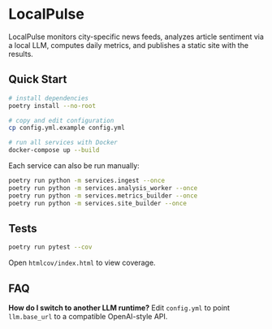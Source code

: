 # LocalPulse

LocalPulse monitors city-specific news feeds, analyzes article sentiment via a local LLM,
computes daily metrics, and publishes a static site with the results.

## Quick Start

```bash
# install dependencies
poetry install --no-root

# copy and edit configuration
cp config.yml.example config.yml

# run all services with Docker
docker-compose up --build
```

Each service can also be run manually:

```bash
poetry run python -m services.ingest --once
poetry run python -m services.analysis_worker --once
poetry run python -m services.metrics_builder --once
poetry run python -m services.site_builder --once
```

## Tests

```bash
poetry run pytest --cov
```

Open `htmlcov/index.html` to view coverage.

## FAQ

**How do I switch to another LLM runtime?**
Edit `config.yml` to point `llm.base_url` to a compatible OpenAI-style API.
